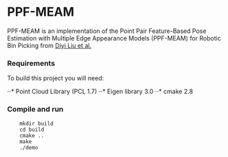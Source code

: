 # PPF-MEAM
PPF-MEAM is an implementation of the Point Pair Feature-Based Pose Estimation with Multiple Edge Appearance Models (PPF-MEAM) for Robotic Bin Picking from [Diyi Liu et al.](https://www.mdpi.com/1424-8220/18/8/2719/htm)

### Requirements
To build this project you will need:

⋅⋅* Point Cloud Library (PCL 1.7)
⋅⋅* Eigen library 3.0
⋅⋅* cmake 2.8

### Compile and run
```
    mkdir build
    cd build
    cmake ..
    make
    ./demo
```
